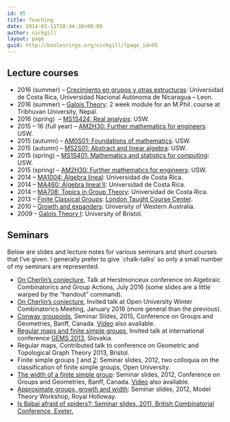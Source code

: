 ```yaml
---
id: 95
title: Teaching
date: 2014-03-11T20:44:38+00:00
author: nickgill
layout: page
guid: http://boolesrings.org/nickgill/?page_id=95
---
```

## Lecture courses

  * 2016 (summer) &#8211; [Crecimiento en grupos y otras estructuras](/2016/07/19/crecimiento-en-grupos-y-otras-estructuras/): Universidad de Costa Rica, Universidad Nacional Autònoma de Nicaragua &#8211; Leon.
  * 2016 (summer) &#8211; [Galois Theory](http://www.rnta.eu/nap/): 2 week module for an M.Phil. course at Tribhuvan University, Nepal.
  * 2016 (spring)  &#8211; [MS1S424: Real analysis](https://icis.southwales.ac.uk/studentmodules/10232/studentmodulespecifications): USW.
  * 2015 &#8211; 16 (full year) &#8211; [AM2H30: Further mathematics for engineers](https://icis.southwales.ac.uk/studentmodules/101/studentmodulespecifications): USW.
  * 2015 (autumn) &#8211; [AM0S01: Foundations of mathematics](https://icis.southwales.ac.uk/studentmodules/8268/studentmodulespecifications): USW.
  * 2015 (autumn) &#8211; [MS2S01: Abstract and linear algebra](https://icis.southwales.ac.uk/studentmodules/8362/studentmodulespecifications): USW.
  * 2015 (spring) &#8211; [MS1S401: Mathematics and statistics for computing](https://icis.southwales.ac.uk/studentmodules/1676/studentmodulespecifications): USW.
  * 2015 (spring) &#8211; [AM2H30: Further mathematics for engineers](https://icis.southwales.ac.uk/studentmodules/101/studentmodulespecifications): USW.
  * 2014 &#8211; [MA1004: Álgebra lineal](http://boolesrings.org/nickgill/2014/07/29/ma1004-algebra-lineal/): Universidad de Costa Rica.
  * 2014 &#8211; [MA460: Álgebra lineal II](http://boolesrings.org/nickgill/2014/05/22/algebra-lineal-ii/): Universidad de Costa Rica.
  * 2014 &#8211; [MA708: Topics in Group Theory](/2014/03/11/topics-in-group-theory/): Universidad de Costa Rica.
  * 2013 &#8211; [Finite Classical Groups](http://boolesrings.org/nickgill/?p=97): [London Taught Course Center](http://www.ltcc.ac.uk/).
  * 2010 &#8211; [Growth and expanders](http://boolesrings.org/nickgill/?p=101): University of Western Australia.
  * 2009 &#8211; [Galois Theory I](http://boolesrings.org/nickgill/?p=104): University of Bristol.

## Seminars

Below are slides and lecture notes for various seminars and short courses that I&#8217;ve given. I generally prefer to give \`chalk-talks&#8217; so only a small number of my seminars are represented.

  * [On Cherlin&#8217;s conjecture](http://boolesrings.org/nickgill/files/2016/07/cherlin_herst.pdf), Talk at Herstmonceux conference on Algebraic Combinatorics and Group Actions, July 2016 (some slides are a little warped by the &#8220;handout&#8221; command).
  * [On Cherlin&#8217;s conjecture](http://boolesrings.org/nickgill/files/2016/04/cherlin.pdf), Invited talk at Open University Winter Combinatorics Meeting, January 2016 (more general than the previous).
  * [Conway groupoids](http://boolesrings.org/nickgill/files/2016/04/groupoids.pdf), Seminar Slides, 2015, Conference on Groups and Geometries, Banff, Canada. [Video](https://www.birs.ca/events/2015/5-day-workshops/15w5017/videos/watch/201505071749-Gill.html) also available.
  * [Regular maps and finite simple groups](regularmaps.pdf), Invited talk at international conference [GEMS 2013](http://univac.savbb.sk:8080/gems13/), Slovakia.
  * <a>Regular maps</a>, Contributed talk to conference on Geometric and Topological Graph Theory 2013, Bristol.
  * Finite simple groups [1](fg1.pdf) and [2](fg2.pdf): Seminar slides, 2012, two colloquia on the classification of finite simple groups, Open University.
  * [The width of a finite simple group](Banfftalk.pdf): Seminar slides, 2012, Conference on Groups and Geometries, Banff, Canada. [Video](http://www.birs.ca/events/2012/5-day-workshops/12w5034/videos/watch/201209050941-Gill.mp4) also available.
  * [Approximate groups, growth and width](modeltalk.pdf): Seminar slides, 2012, Model Theory Workshop, Royal Holloway.
  * [Is Babai afraid of spiders?: Seminar slides, 2011, British Combinatorial Conference, Exeter.](spidertalk2.pdf)
